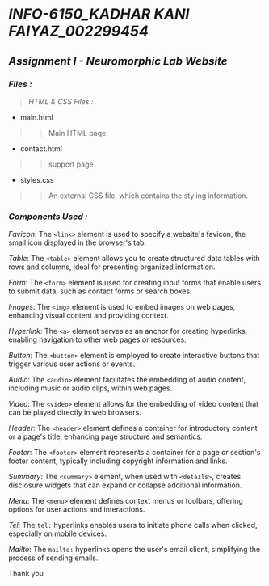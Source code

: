 # *INFO-6150_KADHAR KANI FAIYAZ_002299454*
## *Assignment I - Neuromorphic Lab Website* ##
### *Files :*
> *HTML & CSS Files :*
>
* main.html
>> Main HTML page.
* contact.html
>> support page.
* styles.css
>> An external CSS file, which contains the styling information.
### *Components Used :*
*Favicon*: The `<link>` element is used to specify a website's favicon, the small icon displayed in the browser's tab.

*Table*: The `<table>` element allows you to create structured data tables with rows and columns, ideal for presenting organized information.

*Form*: The `<form>` element is used for creating input forms that enable users to submit data, such as contact forms or search boxes.

*Images*: The `<img>` element is used to embed images on web pages, enhancing visual content and providing context.

*Hyperlink*: The `<a>` element serves as an anchor for creating hyperlinks, enabling navigation to other web pages or resources.

*Button*: The `<button>` element is employed to create interactive buttons that trigger various user actions or events.

*Audio*: The `<audio>` element facilitates the embedding of audio content, including music or audio clips, within web pages.

*Video*: The `<video>` element allows for the embedding of video content that can be played directly in web browsers.

*Header*: The `<header>` element defines a container for introductory content or a page's title, enhancing page structure and semantics.

*Footer*: The `<footer>` element represents a container for a page or section's footer content, typically including copyright information and links.

*Summary*: The `<summary>` element, when used with `<details>`, creates disclosure widgets that can expand or collapse additional information.

*Menu*: The `<menu>` element defines context menus or toolbars, offering options for user actions and interactions.

*Tel*: The `tel:` hyperlinks enables users to initiate phone calls when clicked, especially on mobile devices.

*Mailto*: The `mailto:` hyperlinks opens the user's email client, simplifying the process of sending emails.

Thank you
